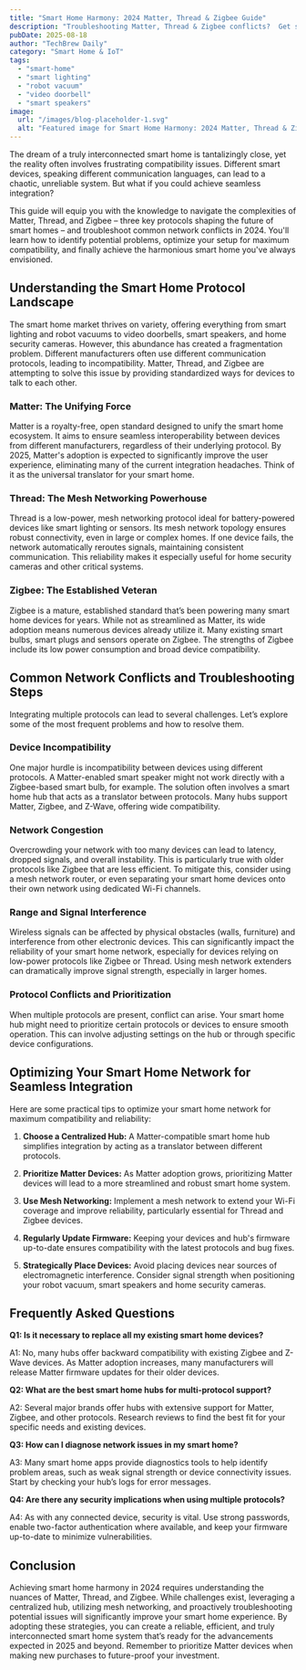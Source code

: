 ```yaml
---
title: "Smart Home Harmony: 2024 Matter, Thread & Zigbee Guide"
description: "Troubleshooting Matter, Thread & Zigbee conflicts?  Get seamless multi-protocol smart home device integration in 2024 for your smart lighting, robot vacuum, video doorbell, and more! Learn how to fix network issues and enjoy a perfectly harmonized smart home. Read now!"
pubDate: 2025-08-18
author: "TechBrew Daily"
category: "Smart Home & IoT"
tags:
  - "smart-home"
  - "smart lighting"
  - "robot vacuum"
  - "video doorbell"
  - "smart speakers"
image:
  url: "/images/blog-placeholder-1.svg"
  alt: "Featured image for Smart Home Harmony: 2024 Matter, Thread & Zigbee Guide"
---
```


The dream of a truly interconnected smart home is tantalizingly close, yet the reality often involves frustrating compatibility issues.  Different smart devices, speaking different communication languages, can lead to a chaotic, unreliable system.  But what if you could achieve seamless integration?

This guide will equip you with the knowledge to navigate the complexities of Matter, Thread, and Zigbee – three key protocols shaping the future of smart homes – and troubleshoot common network conflicts in 2024.  You'll learn how to identify potential problems, optimize your setup for maximum compatibility, and finally achieve the harmonious smart home you've always envisioned.


## Understanding the Smart Home Protocol Landscape

The smart home market thrives on variety, offering everything from smart lighting and robot vacuums to video doorbells, smart speakers, and home security cameras. However, this abundance has created a fragmentation problem.  Different manufacturers often use different communication protocols, leading to incompatibility.  Matter, Thread, and Zigbee are attempting to solve this issue by providing standardized ways for devices to talk to each other.

### Matter: The Unifying Force

Matter is a royalty-free, open standard designed to unify the smart home ecosystem. It aims to ensure seamless interoperability between devices from different manufacturers, regardless of their underlying protocol.  By 2025, Matter's adoption is expected to significantly improve the user experience, eliminating many of the current integration headaches.  Think of it as the universal translator for your smart home.

### Thread: The Mesh Networking Powerhouse

Thread is a low-power, mesh networking protocol ideal for battery-powered devices like smart lighting or sensors. Its mesh network topology ensures robust connectivity, even in large or complex homes.  If one device fails, the network automatically reroutes signals, maintaining consistent communication. This reliability makes it especially useful for home security cameras and other critical systems.

### Zigbee: The Established Veteran

Zigbee is a mature, established standard that’s been powering many smart home devices for years. While not as streamlined as Matter, its wide adoption means numerous devices already utilize it.  Many existing smart bulbs, smart plugs and sensors operate on Zigbee.  The strengths of Zigbee include its low power consumption and broad device compatibility.


## Common Network Conflicts and Troubleshooting Steps

Integrating multiple protocols can lead to several challenges.  Let’s explore some of the most frequent problems and how to resolve them.

### Device Incompatibility

One major hurdle is incompatibility between devices using different protocols.  A Matter-enabled smart speaker might not work directly with a Zigbee-based smart bulb, for example.  The solution often involves a smart home hub that acts as a translator between protocols.  Many hubs support Matter, Zigbee, and Z-Wave, offering wide compatibility.

### Network Congestion

Overcrowding your network with too many devices can lead to latency, dropped signals, and overall instability.  This is particularly true with older protocols like Zigbee that are less efficient.  To mitigate this, consider using a mesh network router, or even separating your smart home devices onto their own network using dedicated Wi-Fi channels.

### Range and Signal Interference

Wireless signals can be affected by physical obstacles (walls, furniture) and interference from other electronic devices.  This can significantly impact the reliability of your smart home network, especially for devices relying on low-power protocols like Zigbee or Thread.  Using mesh network extenders can dramatically improve signal strength, especially in larger homes.

### Protocol Conflicts and Prioritization

When multiple protocols are present, conflict can arise.  Your smart home hub might need to prioritize certain protocols or devices to ensure smooth operation.  This can involve adjusting settings on the hub or through specific device configurations.


## Optimizing Your Smart Home Network for Seamless Integration

Here are some practical tips to optimize your smart home network for maximum compatibility and reliability:

1. **Choose a Centralized Hub:** A Matter-compatible smart home hub simplifies integration by acting as a translator between different protocols.

2. **Prioritize Matter Devices:** As Matter adoption grows, prioritizing Matter devices will lead to a more streamlined and robust smart home system.

3. **Use Mesh Networking:** Implement a mesh network to extend your Wi-Fi coverage and improve reliability, particularly essential for Thread and Zigbee devices.

4. **Regularly Update Firmware:**  Keeping your devices and hub's firmware up-to-date ensures compatibility with the latest protocols and bug fixes.

5. **Strategically Place Devices:**  Avoid placing devices near sources of electromagnetic interference.  Consider signal strength when positioning your robot vacuum, smart speakers and home security cameras.


## Frequently Asked Questions

**Q1:  Is it necessary to replace all my existing smart home devices?**

A1: No, many hubs offer backward compatibility with existing Zigbee and Z-Wave devices.  As Matter adoption increases, many manufacturers will release Matter firmware updates for their older devices.

**Q2:  What are the best smart home hubs for multi-protocol support?**  

A2: Several major brands offer hubs with extensive support for Matter, Zigbee, and other protocols. Research reviews to find the best fit for your specific needs and existing devices.

**Q3:  How can I diagnose network issues in my smart home?**

A3: Many smart home apps provide diagnostics tools to help identify problem areas, such as weak signal strength or device connectivity issues.  Start by checking your hub’s logs for error messages.

**Q4:  Are there any security implications when using multiple protocols?**

A4:  As with any connected device, security is vital. Use strong passwords, enable two-factor authentication where available, and keep your firmware up-to-date to minimize vulnerabilities.


## Conclusion

Achieving smart home harmony in 2024 requires understanding the nuances of Matter, Thread, and Zigbee. While challenges exist, leveraging a centralized hub, utilizing mesh networking, and proactively troubleshooting potential issues will significantly improve your smart home experience.  By adopting these strategies, you can create a reliable, efficient, and truly interconnected smart home system that’s ready for the advancements expected in 2025 and beyond. Remember to prioritize Matter devices when making new purchases to future-proof your investment.